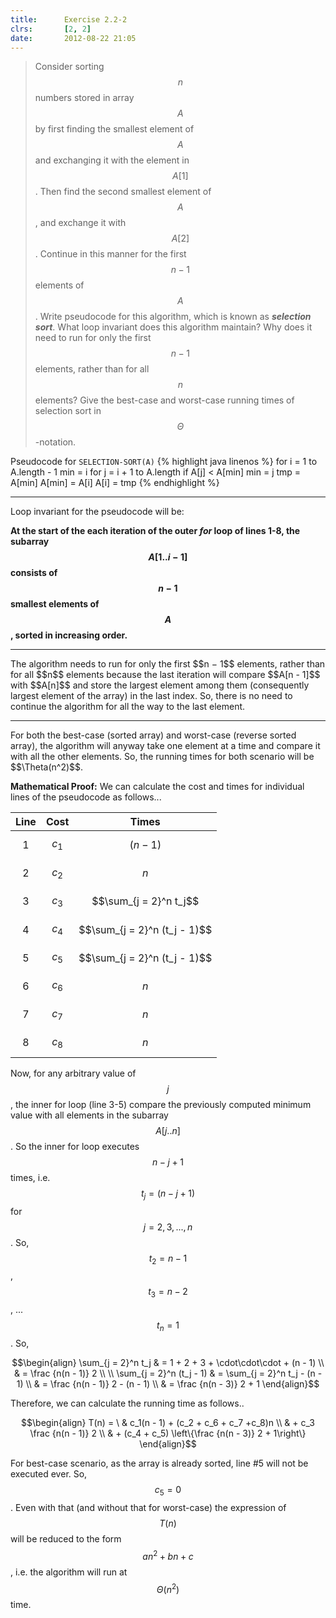 ```yaml
---
title:      Exercise 2.2-2
clrs:       [2, 2]
date:       2012-08-22 21:05
---
```


>Consider sorting $$n$$ numbers stored in array $$A$$ by first finding the smallest element of $$A$$ and exchanging it with the element in $$A[1]$$. Then find the second smallest element of $$A$$, and exchange it with $$A[2]$$. Continue in this manner for the first $$n−1$$ elements of $$A$$. Write pseudocode for this algorithm, which is known as ***selection sort***. What loop invariant does this algorithm maintain? Why does it need to run for only the first $$n − 1$$ elements, rather than for all $$n$$ elements? Give the best-case and worst-case running times of selection sort in $$\Theta$$-notation.

Pseudocode for `SELECTION-SORT(A)`
{% highlight java linenos %}
for i = 1 to A.length - 1
    min = i
    for j = i + 1 to A.length
        if A[j] < A[min]
            min = j
    tmp = A[min]
    A[min] = A[i]
    A[i] = tmp
{% endhighlight %}

<hr/>
Loop invariant for the pseudocode will be:

**At the start of the each iteration of the outer *for* loop of lines 1-8, the subarray $$A[1..i − 1]$$ consists of $$n - 1$$ smallest elements of $$A$$, sorted in increasing order.**

<hr/>
The algorithm needs to run for only the first $$n − 1$$ elements, rather than for all $$n$$ elements because the last iteration will compare $$A[n - 1]$$ with $$A[n]$$ and store the largest element among them (consequently largest element of the array) in the last index. So, there is no need to continue the algorithm for all the way to the last element.

<hr/>
For both the best-case (sorted array) and worst-case (reverse sorted array), the algorithm will anyway take one element at a time and compare it with all the other elements. So, the running times for both scenario will be $$\Theta(n^2)$$.

**Mathematical Proof:**
We can calculate the cost and times for individual lines of the pseudocode as follows...

Line | Cost    | Times
:---:|:-------:|---------
1    | $$c_1$$ | $$(n - 1)$$
2    | $$c_2$$ | $$n$$
3    | $$c_3$$ | $$\sum_{j = 2}^n t_j$$
4    | $$c_4$$ | $$\sum_{j = 2}^n (t_j - 1)$$
5    | $$c_5$$ | $$\sum_{j = 2}^n (t_j - 1)$$
6    | $$c_6$$ | $$n$$
7    | $$c_7$$ | $$n$$
8    | $$c_8$$ | $$n$$

Now, for any arbitrary value of $$j$$, the inner for loop (line 3-5) compare the previously computed minimum value with all elements in the subarray $$A[j..n]$$. So the inner for loop executes $$n - j + 1$$ times, i.e. $$t_j = (n - j + 1)$$ for $$j = 2, 3, ..., n$$. So, $$t_2 = n - 1$$, $$t_3 = n - 2$$, ... $$t_n = 1$$. So, 

$$\begin{align}
\sum_{j = 2}^n t_j & = 1 + 2 + 3 + \cdot\cdot\cdot + (n - 1) \\
& = \frac {n(n - 1)} 2
\\
\\
\sum_{j = 2}^n (t_j - 1) & = \sum_{j = 2}^n t_j - (n - 1) \\
& = \frac {n(n - 1)} 2 - (n - 1) \\
& = \frac {n(n - 3)} 2 + 1
\end{align}$$

Therefore, we can calculate the running time as follows..

$$\begin{align}
T(n) = \ & c_1(n - 1) + (c_2 + c_6 + c_7 +c_8)n \\
& + c_3 \frac {n(n - 1)} 2 \\
& + (c_4 + c_5) \left\{\frac {n(n - 3)} 2 + 1\right\}
\end{align}$$

For best-case scenario, as the array is already sorted, line #5 will not be executed ever. So, $$c_5 = 0$$. Even with that (and without that for worst-case) the expression of $$T(n)$$ will be reduced to the form $$an^2 + bn + c$$, i.e. the algorithm will run at $$\Theta(n^2)$$ time.